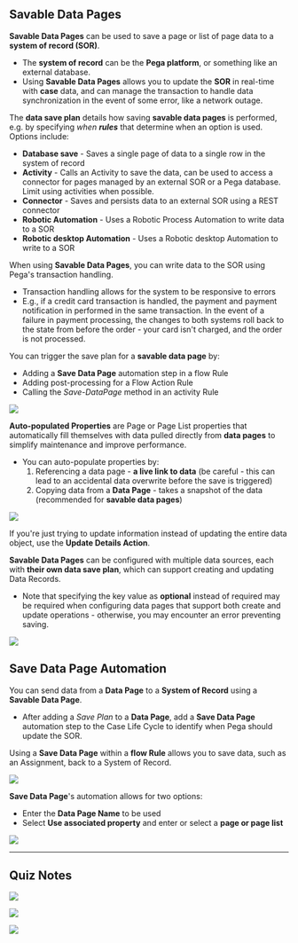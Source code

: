 ## Savable Data Pages

**Savable Data Pages** can be used to save a page or list of page data to a **system of record (SOR)**.
 - The **system of record** can be the **Pega platform**, or something like an external database.
 - Using **Savable Data Pages** allows you to update the **SOR** in real-time with **case** data, and can manage the transaction to handle data synchronization in the event of some error, like a network outage.

The **data save plan** details how saving **savable data pages** is performed, e.g. by specifying *when **rules*** that determine when an option is used. Options include:
 - **Database save** - Saves a single page of data to a single row in the system of record
 - **Activity** - Calls an Activity to save the data, can be used to access a connector for pages managed by an external SOR or a Pega database. Limit using activities when possible.
 - **Connector** - Saves and persists data to an external SOR using a REST connector
 - **Robotic Automation** - Uses a Robotic Process Automation to write data to a SOR
 - **Robotic desktop Automation** - Uses a Robotic desktop Automation to write to a SOR

When using **Savable Data Pages**, you can write data to the SOR using Pega's transaction handling.
 - Transaction handling allows for the system to be responsive to errors
 - E.g., if a credit card transaction is handled, the payment and payment notification in performed in the same transaction. In the event of a failure in payment processing, the changes to both systems roll back to the state from before the order - your card isn't charged, and the order is not processed.

You can trigger the save plan for a **savable data page** by:
 - Adding a **Save Data Page** automation step in a flow Rule
 - Adding post-processing for a Flow Action Rule
 - Calling the *Save-DataPage* method in an activity Rule

![](attachments/Pasted%20image%2020250618190703.png)

**Auto-populated Properties** are Page or Page List properties that automatically fill themselves with data pulled directly from **data pages** to simplify maintenance and improve performance.
 - You can auto-populate properties by:
	 1. Referencing a data page - **a live link to data** (be careful - this can lead to an accidental data overwrite before the save is triggered)
	 2. Copying data from a **Data Page** - takes a snapshot of the data (recommended for **savable data pages**)

![](attachments/Pasted%20image%2020250618202520.png)

If you're just trying to update information instead of updating the entire data object, use the **Update Details Action**.

**Savable Data Pages** can be configured with multiple data sources, each with **their own data save plan**, which can support creating and updating Data Records.
 - Note that specifying the key value as **optional** instead of required may be required when configuring data pages that support both create and update operations - otherwise, you may encounter an error preventing saving.

![](attachments/Pasted%20image%2020250618203336.png)

## Save Data Page Automation

You can send data from a **Data Page** to a **System of Record** using a **Savable Data Page**.
 - After adding a *Save Plan* to a **Data Page**, add a **Save Data Page** automation step to the Case Life Cycle to identify when Pega should update the SOR.

Using a **Save Data Page** within a **flow Rule** allows you to save data, such as an Assignment, back to a System of Record.

![](attachments/Pasted%20image%2020250618204314.png)

**Save Data Page**'s automation allows for two options:
 - Enter the **Data Page Name** to be used
 - Select **Use associated property** and enter or select a **page or page list**

![](attachments/Pasted%20image%2020250618204550.png)

---

## Quiz Notes

![](attachments/Pasted%20image%2020250618204732.png)

![](attachments/Pasted%20image%2020250618204809.png)

![](attachments/Pasted%20image%2020250618204827.png)